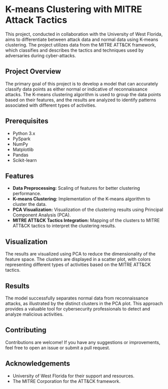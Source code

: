 
# K-means Clustering with MITRE Attack Tactics

This project, conducted in collaboration with the University of West Florida, aims to differentiate between attack data and normal data using K-means clustering. The project utilizes data from the MITRE ATT&CK framework, which classifies and describes the tactics and techniques used by adversaries during cyber-attacks.

## Project Overview

The primary goal of this project is to develop a model that can accurately classify data points as either normal or indicative of reconnaissance attacks. The K-means clustering algorithm is used to group the data points based on their features, and the results are analyzed to identify patterns associated with different types of activities.

## Prerequisites
- Python 3.x
- PySpark
- NumPy
- Matplotlib
- Pandas
- Scikit-learn

## Features

- **Data Preprocessing:** Scaling of features for better clustering performance.
- **K-means Clustering:** Implementation of the K-means algorithm to cluster the data.
- **PCA Visualization:** Visualization of the clustering results using Principal Component Analysis (PCA).
- **MITRE ATT&CK Tactics Integration:** Mapping of the clusters to MITRE ATT&CK tactics to interpret the clustering results.

## Visualization

The results are visualized using PCA to reduce the dimensionality of the feature space. The clusters are displayed in a scatter plot, with colors representing different types of activities based on the MITRE ATT&CK tactics.

## Results

The model successfully separates normal data from reconnaissance attacks, as illustrated by the distinct clusters in the PCA plot. This approach provides a valuable tool for cybersecurity professionals to detect and analyze malicious activities.

## Contributing

Contributions are welcome! If you have any suggestions or improvements, feel free to open an issue or submit a pull request.

## Acknowledgements

- University of West Florida for their support and resources.
- The MITRE Corporation for the ATT&CK framework.
